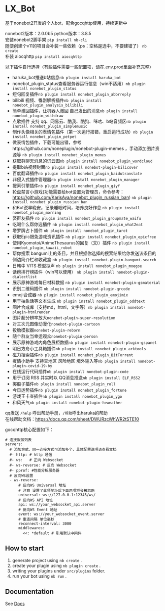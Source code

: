 # LX_Bot
基于nonebot2开发的个人bot，配合gocqhttp使用，持续更新中

nonebot2版本：2.0.0b5
python版本：3.8.5  
安装nonebot2脚手架 `pip install nb-cli`  
随便创建个v11的项目会补装一些依赖（ps：空格是选中，不要建错了） `nb create`  
补装 aiocqhttp  `pip install aiocqhttp`  

以下插件自行选择（有些插件需要一些配置项，请在.env.prod里面补充完整）  
- haruka_bot推送b站信息`nb plugin install haruka_bot`  
- nonebot_plugin_status查看服务器运行信息（win不适用）`nb plugin install nonebot_plugin_status`  
- 短句回复插件`nb plugin install nonebot_plugin_abbrreply`  
- bilibili 视频、番剧解析插件`nb plugin install nonebot_plugin_analysis_bilibili`  
- 简单撤回插件，让机器人撤回 自己发出的消息`nb plugin install nonebot_plugin_withdraw`  
- 点歌插件 支持 qq、网易云、酷我、酷狗、咪咕、b站音频区`nb plugin install nonebot_plugin_simplemusic`  
- 制作头像相关的表情包插件（第一次运行报错，重启运行成功）`nb plugin install nonebot_plugin_petpet`  
- 做表情包插件，下载可能出错，参考https://github.com/noneplugin/nonebot-plugin-memes ，手动添加图片资源等 `nb plugin install nonebot_plugin_memes`  
- 获取群聊天消息的词云图`nb plugin install nonebot_plugin_wordcloud`  
- 提取b站视频封面`nb plugin install nonebot-plugin-bilicover`  
- 百度翻译插件`nb plugin install nonebot_plugin_baidutranslate`  
- 非侵入式插件管理器`nb plugin install nonebot_plugin_manager`  
- 搜索引擎插件`nb plugin install nonebot_plugin_giyf`  
- 轮盘禁言小游戏(功能需要给bot设置为管理员，命令参考：https://github.com/KarisAya/nonebot_plugin_russian_ban) `nb plugin install nonebot_plugin_russian_ban`  
- 和Bot说早晚安，记录睡眠时间，培养良好作息 `nb plugin install nonebot_plugin_morning`  
- 娶群友插件 `nb plugin install nonebot_plugin_groupmate_waifu`  
- 吃喝什么帮你选插件 `nb plugin install nonebot_plugin_what2eat`  
- 塔罗牌占卜插件 `nb plugin install nonebot_plugin_tarot`  
- 获取Epic限免游戏资讯插件 `nb plugin install nonebot_plugin_epicfree`  
- 使用Kyomotoi/AnimeThesaurus的回复（文i）插件 `nb plugin install nonebot_plugin_kawaii_robot`
- 帮你搜索 bangumi上的条目，并且根据你选择的搜索结果给你发送该条目的侧边简介栏和收藏盒 `nb plugin install nonebot-plugin-bangumi-search`  
- 日韩中 VITS 模型拟声 `nb plugin install nonebot_plugin_moegoe`  
- 话痨排行榜插件（win可以使用） `nb plugin install nonebot-plugin-dialectlist`  
- 展示原神游戏每日材料数据 `nb plugin install nonebot-plugin-gsmaterial`  
- 识别二维码插件 `nb plugin install nonebot-plugin-qrcode`  
- emoji合成器 `nb plugin install nonebot_plugin_emojimix`  
- 用于抽象话等文本生成 `nb plugin install nonebot_plugin_oddtext`  
- 图片合成库（支持md，html，文字等）`nb plugin install nonebot-plugin-htmlrender`  
- 图片超分辨率放大`nonebot-plugin-super-resolution`  
- 对三次元图像动漫化`nonebot-plugin-cartoon`  
- 投胎模拟器`nonebot-plugin-reborn`  
- 随个群友当幸运观众`nonebot-plugin-person`  
- 展示原神游戏内角色展柜数据`nb plugin install nonebot-plugin-gspanel`  
- 明日方舟小工具箱插件`nb plugin install nonebot_plugin_arktools`  
- 磁力搜索插件`nb plugin install nonebot_plugin_BitTorrent`
- 疫情小助手 支持查地区 风险地区 境外输入等`nb plugin install nonebot-plugin-covid-19-by`  
- 在线运行代码插件`nb plugin install nonebot-plugin-code`  
- 用于订阅 RSS 并实时以 QQ消息推送`nb plugin install ELF_RSS2`  
- 掷骰子插件`nb plugin install nonebot_plugin_roll`  
- 今日运势插件`nb plugin install nonebot_plugin_fortune`  
- 游戏王卡查插件`nb plugin install nonebot_plugin_ygo`  
- 和风天气`nb plugin install nonebot-plugin-heweather`  


qq发送 `/help` 呼出帮助手册，`/帮助`呼出haruka的帮助  
在线帮助文档：https://docs.qq.com/sheet/DWURzcWhWR2tSTE10  

gocqhttp核心配置如下：
```
# 连接服务列表
servers:
  # 添加方式，同一连接方式可添加多个，具体配置说明请查看文档
  #- http: # http 通信
  #- ws:   # 正向 Websocket
  #- ws-reverse: # 反向 Websocket
  #- pprof: #性能分析服务器
  # 反向WS设置
  - ws-reverse:
      # 反向WS Universal 地址
      # 注意 设置了此项地址后下面两项将会被忽略
      universal: ws://127.0.0.1:12345/ws/
      # 反向WS API 地址
      api: ws://your_websocket_api.server
      # 反向WS Event 地址
      event: ws://your_websocket_event.server
      # 重连间隔 单位毫秒
      reconnect-interval: 3000
      middlewares:
        <<: *default # 引用默认中间件

```

## How to start

1. generate project using `nb create` .
2. create your plugin using `nb plugin create` .
3. writing your plugins under `src/plugins` folder.
4. run your bot using `nb run` .

## Documentation

See [Docs](https://v2.nonebot.dev/)
